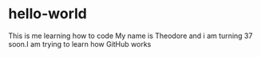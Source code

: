 # hello-world
This is me learning how to code 
My name is Theodore and i am turning 37 soon.I am trying to learn how GitHub works

